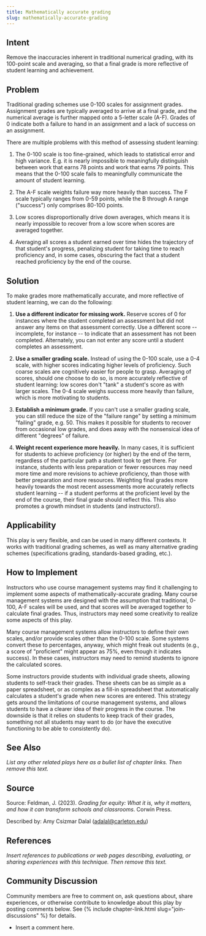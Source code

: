 ```yaml
---
title: Mathematically accurate grading
slug: mathematically-accurate-grading
---
```

## Intent

Remove the inaccuracies inherent in traditional numerical grading, with its 100-point scale and averaging, so that a final grade is more reflective of student learning and achievement.

## Problem

Traditional grading schemes use 0-100 scales for assignment grades. Assignment grades are typically averaged to arrive at a final grade, and the numerical average is further mapped onto a 5-letter scale (A-F). Grades of 0 indicate both a failure to hand in an assignment and a lack of success on an assignment.

There are multiple problems with this method of assessing student learning:

1. The 0-100 scale is too fine-grained, which leads to statistical error and high variance. E.g. it is nearly impossible to meaningfully distinguish between work that earns 78 points and work that earns 79 points. This means that the 0-100 scale fails to meaningfully communicate the amount of student learning.

2. The A-F scale weights failure way more heavily than success. The F scale typically ranges from 0-59 points, while the B through A range ("success") only comprises 80-100 points. 

3. Low scores disproportionally drive down averages, which means it is nearly impossible to recover from a low score when scores are averaged together.

4. Averaging all scores a student earned over time hides the trajectory of that student's progress, penalizing student for taking time to reach proficiency and, in some cases, obscuring the fact that a student reached proficiency by the end of the course.


## Solution

To make grades more mathematically accurate, and more reflective of student learning, we can do the following:

1. **Use a different indicator for missing work.** Reserve scores of 0 for instances where the student completed an assessment but did not answer any items on that assessment correctly. Use a different score -- incomplete, for instance -- to indicate that an assessment has not been completed. Alternately, you can not enter any score until a student completes an assessment.

2. **Use a smaller grading scale.** Instead of using the 0-100 scale, use a 0-4 scale, with higher scores indicating higher levels of proficiency. Such coarse scales are cognitively easier for people to grasp. Averaging of scores, should one choose to do so, is more accurately reflective of student learning: low scores don't "tank" a student's score as with larger scales. The 0-4 scale weighs success more heavily than failure, which is more motivating to students.

3. **Establish a minimum grade.** If you can't use a smaller grading scale, you can still reduce the size of the "failure range" by setting a minimum "failing" grade, e.g. 50. This makes it possible for students to recover from occasional low grades, and does away with the nonsensical idea of different "degrees" of failure. 

4. **Weight recent experience more heavily.** In many cases, it is sufficient for students to achieve proficiency (or higher) by the end of the term, regardless of the particular path a student took to get there. For instance, students with less preparation or fewer resources may need more time and more revisions to achieve proficiency, than those with better preparation and more resources. Weighting final grades more heavily towards the most recent assessments more accurately reflects student learning -- if a student performs at the proficient level by the end of the course, their final grade should reflect this. This also promotes a growth mindset in students (and instructors!).


## Applicability

This play is very flexible, and can be used in many different contexts. It works with traditional grading schemes, as well as many alternative grading schemes (specifications grading, standards-based grading, etc.).


## How to Implement

Instructors who use course management systems may find it challenging to implement some aspects of mathematically-accurate grading. Many course management systems are designed with the assumption that traditional, 0-100, A-F scales will be used, and that scores will be averaged together to calculate final grades. Thus, instructors may need some creativity to realize some aspects of this play.

Many course management systems allow instructors to define their own scales, and/or provide scales other than the 0-100 scale. Some systems convert these to percentages, anyway, which might freak out students (e.g., a score of "proficient" might appear as 75%, even though it indicates success). In these cases, instructors may need to remind students to ignore the calculated scores. 

Some instructors provide students with individual grade sheets, allowing students to self-track their grades. These sheets can be as simple as a paper spreadsheet, or as complex as a fill-in spreadsheet that automatically calculates a student's grade when new scores are entered. This strategy gets around the limitations of course management systems, and allows students to have a clearer idea of their progress in the course. The downside is that it relies on students to keep track of their grades, something not all students may want to do (or have the executive functioning to be able to consistently do).


## See Also

_List any other related plays here as a bullet list of chapter links.
Then remove this text._


## Source

Source: Feldman, J. (2023). _Grading for equity: What it is, why it matters, and how it can transform schools and classrooms_. Corwin Press.

Described by: Amy Csizmar Dalal (adalal@carleton.edu)


## References

_Insert references to publications or web pages describing, evaluating, or
sharing experiences with this technique. Then remove this text._


## Community Discussion

Community members are free to comment on, ask questions about, share
experiences, or otherwise contribute to knowledge about this play by
posting comments below.
See {% include chapter-link.html slug="join-discussions" %} for details.

* Insert a comment here.
